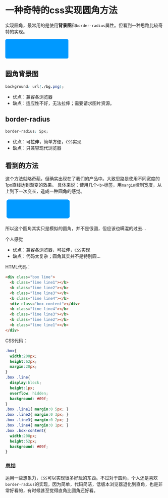 # 一种奇特的css实现圆角方法

实现圆角，最常用的是使用**背景图**和`border-radius`属性。但看到一种思路比较奇特的实现。

![radius.png](/images/radius.png)

## 圆角背景图
```css
background: url(./bg.png);
```
- 优点：兼容各浏览器
- 缺点：适应性不好，无法拉伸；需要请求图片资源。


## border-radius
```css
border-radius: 5px;
```
- 优点：可拉伸，简单方便，`CSS`实现
- 缺点：只兼容现代浏览器

## 看到的方法
这个方法就略奇葩，但确实出现在了我们的产品中。大致思路是使用不同宽度的1px直线达到渐变的效果。
具体来说：使用几个`<b>`标签，用`margin`控制宽度，从上到下一次变长，造成一种圆角的感觉。

![clipboard.png](/images/radius_2.png)

所以这个圆角其实只是模拟的圆角，并不是很圆，但应该也瞒混的过去...

个人感觉
- 优点：兼容各浏览器，可拉伸，`CSS`实现
- 缺点：代码太复杂；圆角其实并不是特别圆...

HTML代码：
```html
<div class="box line">
  <b class="line line1"></b>
  <b class="line line2"></b>
  <b class="line line3"></b>
  <b class="line line4"></b>
  <div class="box-content"></div>
  <b class="line line4"></b>
  <b class="line line3"></b>
  <b class="line line2"></b>
  <b class="line line1"></b>
</div>
```
CSS代码：
```css
.box{
  width:200px;
  height:62px;
  margin:20px;
}
.box .line{
  display:block;
  height:1px;
  overflow: hidden;
  background: #09f;
}
.box .line1{ margin:0 5px; }
.box .line2{ margin:0 3px; }
.box .line3{ margin:0 2px; }
.box .line4{ margin:0 1px; }
.box .box-content{
  width:200px;
  height:52px;
  background: #09f;
}
```

### 总结
运用一些想象力，`CSS`可以实现很多好玩的东西。不过对于圆角，个人还是喜欢`border-radius`的实现，因为简单，代码简洁，低版本浏览器退化到直角，也是非常好看的，有时候甚至觉得直角比圆角还好看。
